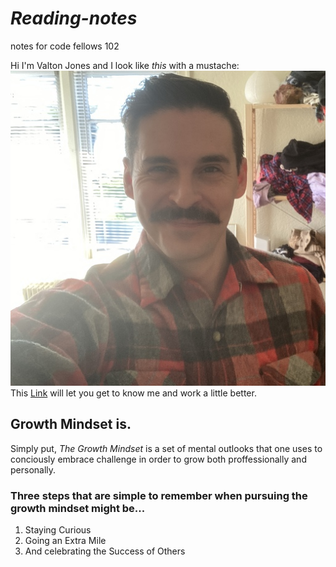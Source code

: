# *Reading-notes*
notes for code fellows 102

Hi I'm Valton Jones and I look like *this* with a mustache:
![](T02MD9XTF-U01MEN28MJM-c0ee9d40748d-512.jpg)
This [Link](https://github.com/jones-trae) will let you get to know me and work a little better.

## **Growth Mindset is.**

Simply put, *The Growth Mindset* is a set of mental outlooks that one uses to conciously embrace challenge in order to grow both proffessionally and personally. 

### Three steps that are simple to remember when pursuing the growth mindset might be...
1. Staying Curious
2. Going an Extra Mile
3. And celebrating the Success of Others
